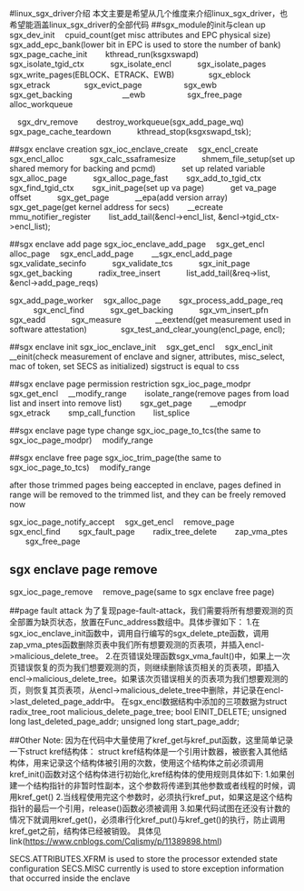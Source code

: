 #linux_sgx_driver介绍
本文主要是希望从几个维度来介绍linux_sgx_driver，也希望能涵盖linux_sgx_driver的全部代码
##sgx_module的init与clean up
sgx_dev_init
&emsp;cpuid_count(get misc attributes and EPC physical size)
&emsp;sgx_add_epc_bank(lower bit in EPC is used to store the number of bank)
&emsp;sgx_page_cache_init
&emsp;&emsp;kthread_run(ksgxswapd)
&emsp;&emsp;&emsp;sgx_isolate_tgid_ctx
&emsp;&emsp;&emsp;sgx_isolate_encl
&emsp;&emsp;&emsp;sgx_isolate_pages
&emsp;&emsp;&emsp;sgx_write_pages(EBLOCK、ETRACK、EWB)
&emsp;&emsp;&emsp;&emsp;sgx_eblock
&emsp;&emsp;&emsp;&emsp;sgx_etrack
&emsp;&emsp;&emsp;&emsp;sgx_evict_page
&emsp;&emsp;&emsp;&emsp;&emsp;sgx_ewb
&emsp;&emsp;&emsp;&emsp;&emsp;&emsp;&emsp;sgx_get_backing
&emsp;&emsp;&emsp;&emsp;&emsp;&emsp;__ewb
&emsp;&emsp;&emsp;&emsp;&emsp;sgx_free_page
&emsp;alloc_workqueue

&emsp;sgx_drv_remove
&emsp;&emsp;destroy_workqueue(sgx_add_page_wq)
&emsp;&emsp;sgx_page_cache_teardown
&emsp;&emsp;&emsp;kthread_stop(ksgxswapd_tsk);

##sgx enclave creation
sgx_ioc_enclave_create
&emsp;sgx_encl_create
&emsp;&emsp;sgx_encl_alloc
&emsp;&emsp;&emsp;sgx_calc_ssaframesize
&emsp;&emsp;&emsp;shmem_file_setup(set up shared memory for backing and pcmd)
&emsp;&emsp;&emsp;set up related variable
&emsp;&emsp;sgx_alloc_page
&emsp;&emsp;&emsp;sgx_alloc_page_fast
&emsp;&emsp;sgx_add_to_tgid_ctx
&emsp;&emsp;&emsp;sgx_find_tgid_ctx
&emsp;&emsp;sgx_init_page(set up va page)
&emsp;&emsp;&emsp;get va_page offset
&emsp;&emsp;&emsp;sgx_get_page
&emsp;&emsp;&emsp;__epa(add version array)
&emsp;&emsp;sgx_get_page(get kernel address for secs)
&emsp;&emsp;__ecreate
&emsp;&emsp;mmu_notifier_register
&emsp;&emsp;list_add_tail(&encl->encl_list, &encl->tgid_ctx->encl_list);

##sgx enclave add page
sgx_ioc_enclave_add_page
&emsp;sgx_get_encl
&emsp;alloc_page
&emsp;sgx_encl_add_page
&emsp;&emsp;__sgx_encl_add_page
&emsp;&emsp;&emsp;sgx_validate_secinfo
&emsp;&emsp;&emsp;sgx_validate_tcs
&emsp;&emsp;&emsp;sgx_init_page
&emsp;&emsp;&emsp;sgx_get_backing
&emsp;&emsp;&emsp;radix_tree_insert
&emsp;&emsp;&emsp;list_add_tail(&req->list, &encl->add_page_reqs)

sgx_add_page_worker
&emsp;sgx_alloc_page
&emsp;&emsp;sgx_process_add_page_req
&emsp;&emsp;&emsp;sgx_encl_find
&emsp;&emsp;&emsp;sgx_get_backing
&emsp;&emsp;&emsp;sgx_vm_insert_pfn
&emsp;&emsp;&emsp;sgx_eadd
&emsp;&emsp;&emsp;sgx_measure
&emsp;&emsp;&emsp;&emsp;__eextend(get measurement used in software attestation)
&emsp;&emsp;&emsp;&emsp;sgx_test_and_clear_young(encl_page, encl);

##sgx enclave init
sgx_ioc_enclave_init
&emsp;sgx_get_encl
&emsp;sgx_encl_init
&emsp;&emsp;__einit(check measurement of enclave and signer, attributes, misc_select, mac of token, set SECS as initialized)
sigstruct is equal to css

##sgx enclave page permission restriction
sgx_ioc_page_modpr
&emsp;sgx_get_encl
&emsp;__modify_range
&emsp;&emsp;isolate_range(remove pages from load list and insert into remove list)
&emsp;&emsp;sgx_get_page
&emsp;&emsp;__emodpr
&emsp;&emsp;sgx_etrack
&emsp;&emsp;smp_call_function
&emsp;&emsp;list_splice

##sgx enclave page type change
sgx_ioc_page_to_tcs(the same to sgx_ioc_page_modpr)
&emsp;modify_range

##sgx enclave free page
sgx_ioc_trim_page(the same to sgx_ioc_page_to_tcs)
&emsp;modify_range

after those trimmed pages being eaccepted in enclave, pages defined in range will be removed to the trimmed list, and they can be freely removed now

sgx_ioc_page_notify_accept
&emsp;sgx_get_encl
&emsp;remove_page
&emsp;&emsp;sgx_encl_find
&emsp;&emsp;sgx_fault_page
&emsp;&emsp;radix_tree_delete
&emsp;&emsp;zap_vma_ptes
&emsp;&emsp;sgx_free_page

## sgx enclave page remove
sgx_ioc_page_remove
&emsp;remove_page(same to sgx enclave free page)

##page fault attack
为了复现page-fault-attack，我们需要将所有想要观测的页全部置为缺页状态，放置在Func_address数组中。具体步骤如下：
1.在sgx_ioc_enclave_init函数中，调用自行编写的sgx_delete_pte函数，调用zap_vma_ptes函数删除页表中我们所有想要观测的页表项，并插入encl->malicious_delete_tree。
2.在页错误处理函数sgx_vma_fault()中，如果上一次页错误恢复的页为我们想要观测的页，则继续删除该页相关的页表项，即插入encl->malicious_delete_tree。如果该次页错误相关的页表项为我们想要观测的页，则恢复其页表项，从encl->malicious_delete_tree中删除，并记录在encl->last_deleted_page_addr中。
在sgx_encl数据结构中添加的三项数据为struct radix_tree_root malicious_delete_page_tree; bool EINIT_DELETE; unsigned long last_deleted_page_addr; unsigned long start_page_addr;

##Other Note:
因为在代码中大量使用了kref_get与kref_put函数，这里简单记录一下struct kref结构体：
struct kref结构体是一个引用计数器，被嵌套入其他结构体，用来记录这个结构体被引用的次数，使用这个结构体之前必须调用kref_init()函数对这个结构体进行初始化,kref结构体的使用规则具体如下:
1.如果创建一个结构指针的非暂时性副本，这个参数将传递到其他参数或者线程的时候，调用kref_get()
2.当线程使用完这个参数时，必须执行kref_put，如果这是这个结构指针的最后一个引用，release()函数必须被调用
3.如果代码试图在还没有计数的情况下就调用kref_get()，必须串行化kref_put()与kref_get()的执行，防止调用kref_get之前，结构体已经被销毁。
具体见link(https://www.cnblogs.com/Cqlismy/p/11389898.html)

SECS.ATTRIBUTES.XFRM is used to store the processor extended state configuration
SECS.MISC currently is used to store exception information that occurred inside the enclave